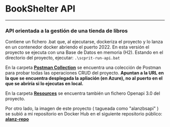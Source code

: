 # BookShelter API
***
### API orientada a la gestión de una tienda de libros

Contiene un fichero .bat que, al ejecutarse, dockeriza el proyecto y lo lanza en un contenedor docker abriendo 
el puerto 2022. En esta versión el proyecto se ejecuta con una Base de Datos en memoria (H2). Estando en el directorio
del proyecto, ejecutar: `.\scprit-run-api.bat
`

En la carpeta  [**Postman Collection**](https://github.com/Drojanx/bookshelterapi/tree/develop/postman_collection) se
encuentra una colección de Postman para probar todas las operaciones CRUD del proyecto. **Apuntan a la URL en la que se 
encuentra desplegada la apliación (en Azure), no al puerto en el que se abriría si lo ejecutas en local.**

En la carpeta [**Resources**](https://github.com/Drojanx/bookshelterapi/tree/develop/src/main/resources) se encuentra 
también un fichero Openapi 3.0 del proyecto.

Por otro lado, la imagen de este proyecto ( tagueada como "alanzbsapi" ) se subió a mi repositorio en Docker Hub en el siguiente repositorio público:
[**alanz-repo**](https://hub.docker.com/repository/docker/drojanx/alanz-repo)

